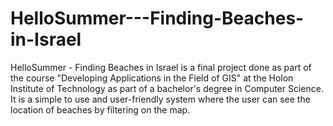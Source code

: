# HelloSummer---Finding-Beaches-in-Israel
HelloSummer - Finding Beaches in Israel is a final project done as part of the course "Developing Applications in the Field of GIS" at the Holon Institute of Technology as part of a bachelor's degree in Computer Science. It is a simple to use and user-friendly system where the user can see the location of beaches by filtering on the map.
